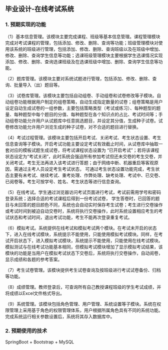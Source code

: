 ## 毕业设计-在线考试系统
### 1. 预期实现的功能
（1）基本信息管理。该模块主要完成课程、班级等基本信息管理。课程管理模块完成对考试课程的管理，包括添加、修改、删除、查询等功能；班级管理模块对使用该系统的班级进行管理，包括添加、修改、删除、查询班级以及在班级中增加、修改、删除、查询学生信息等功能；选课班级管理模块主要根据学生选课情况实现添加、修改、删除、查询选课班级及在选课班级中增加、删除、查询学生信息等功能。 

（2）题库管理。该模块主要对系统试题进行管理，包括添加、修改、删除、查询、批量导入（出）题目等。

（3）试卷库管理。该模块主要包括自动组卷、手动组卷和试卷修改等子模块。自动组卷功能根据用户制定的组卷策略，自动生成指定数量的试卷；组卷策略是用户设定自动生成试卷的一组参数，主要包括策略类型（考试或练习）、每种题型的题量、每种题型中每个题目的分值、每种题型在各个知识点的占比、考试时间等；手动组卷功能允许用户从试题库中任意挑选题目，并设定其分值，生成种子试卷。试卷修改功能允许用户浏览生成的种子试卷，对不合适的题目进行替换。
 
（4）考试过程管理。该模块主要包括开启考试、关闭考试、考生状态设置、考生信息查询等子模块。开启考试功能主要设定考试有效截止时间，从试卷库中抽取一套对应的模板试题生成试卷，将考试课程状态设置为 “已开启考试”；若将该课程状态设定为“考试关闭”，此时系统会强迫所有参加考试但还未交卷的考生交卷，并关闭考试，考生无法再进入该考试进行答题；由于网络中断、机器重启等客观原因，需通过主考人员设定考生考试状态， 可通过考生状态设置功能完成，考生状态主要有未考试、继续考试、重考处理、作弊处理、缺考处理、考试中、已交卷、已阅卷等。考生可按学号、姓名、考生状态等进行信息查询。
 
（5）在线考试。学生通过浏览器访问考试页面进行考试，考试前需用学号和密码登录系统；选择合适的考试课程后得到一份考试试卷， 学生答卷时，已回答的题目与未回答的题目颜色不同，系统也会自动实时保存考生试卷；考生进行交卷操作或考试时间到被迫自动交卷时，系统将执行交卷操作，此时系统设置相应考生的考试状态和考试时间，退出考试功能，考生不能再次登录重复考试。
 
（6）模拟考试。系统提供在线考试和模拟考试两个模块。在考试未开启的状态下，进入在线考试模块，系统提示不能使用，只能使用模拟考试模块。同样，在考试开启状态下，进入模拟考试模块，系统提示不能使用，只能使用在线考试模块。模拟测试与在线考试功能基本相同，但模拟考试模块增加了显示模拟考试结果，该模块的功能是当用户在模拟考试状态下交卷后，系统将执行交卷操作，自动阅卷，显示成绩和各题的参考答案。
 
（7）考生试卷管理。该模块提供考生试卷查询及按班级进行考试试卷备份、归档等功能。

（8）成绩管理。教师登录后，可查询所有自己教授课程班级的学生考试成绩，并将成绩以Excel文件格式导出。
 
（9）系统管理。该模块包括角色管理、用户管理、系统设置等子模块。系统在权限管理上采用基于角色的权限管理体系，用户根据所属角色具有不同的系统功能。完成系统运行相关参数设置后，系统将其存入数据库中。

### 2. 预期使用的技术
SpringBoot + Bootstrap + MySQL